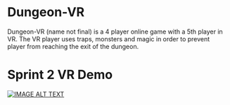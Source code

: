 # Dungeon-VR

Dungeon-VR (name not final) is a 4 player online game with a 5th player in VR. The VR player uses traps, monsters and magic in order to prevent player from reaching the exit of the dungeon. 

# Sprint 2 VR Demo
[![IMAGE ALT TEXT](http://img.youtube.com/vi/QnXkDBNDu7E/0.jpg)](http://www.youtube.com/watch?v=QnXkDBNDu7E_HERE "VR Demo")
